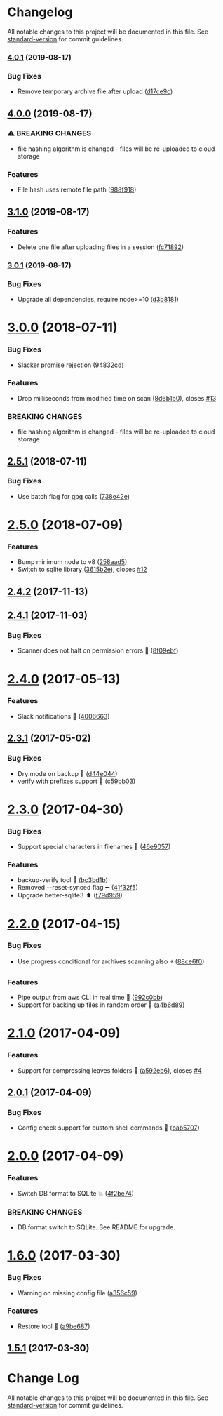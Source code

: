 # Changelog

All notable changes to this project will be documented in this file. See [standard-version](https://github.com/conventional-changelog/standard-version) for commit guidelines.

### [4.0.1](https://github.com/avaly/backup-to-cloud/compare/v4.0.0...v4.0.1) (2019-08-17)


### Bug Fixes

* Remove temporary archive file after upload ([d17ce9c](https://github.com/avaly/backup-to-cloud/commit/d17ce9c))

## [4.0.0](https://github.com/avaly/backup-to-cloud/compare/v3.1.0...v4.0.0) (2019-08-17)


### ⚠ BREAKING CHANGES

* file hashing algorithm is changed - files will be
re-uploaded to cloud storage

### Features

* File hash uses remote file path ([988f918](https://github.com/avaly/backup-to-cloud/commit/988f918))

## [3.1.0](https://github.com/avaly/backup-to-cloud/compare/v3.0.1...v3.1.0) (2019-08-17)


### Features

* Delete one file after uploading files in a session ([fc71892](https://github.com/avaly/backup-to-cloud/commit/fc71892))

### [3.0.1](https://github.com/avaly/backup-to-cloud/compare/v3.0.0...v3.0.1) (2019-08-17)


### Bug Fixes

* Upgrade all dependencies, require node>=10 ([d3b8181](https://github.com/avaly/backup-to-cloud/commit/d3b8181))

<a name="3.0.0"></a>
# [3.0.0](https://github.com/avaly/backup-to-cloud/compare/v2.5.1...v3.0.0) (2018-07-11)


### Bug Fixes

* Slacker promise rejection ([94832cd](https://github.com/avaly/backup-to-cloud/commit/94832cd))


### Features

* Drop milliseconds from modified time on scan ([8d6b1b0](https://github.com/avaly/backup-to-cloud/commit/8d6b1b0)), closes [#13](https://github.com/avaly/backup-to-cloud/issues/13)


### BREAKING CHANGES

* file hashing algorithm is changed - files will be
re-uploaded to cloud storage



<a name="2.5.1"></a>
## [2.5.1](https://github.com/avaly/backup-to-cloud/compare/v2.5.0...v2.5.1) (2018-07-11)


### Bug Fixes

* Use batch flag for gpg calls ([738e42e](https://github.com/avaly/backup-to-cloud/commit/738e42e))



<a name="2.5.0"></a>
# [2.5.0](https://github.com/avaly/backup-to-cloud/compare/v2.4.2...v2.5.0) (2018-07-09)


### Features

* Bump minimum node to v8 ([258aad5](https://github.com/avaly/backup-to-cloud/commit/258aad5))
* Switch to sqlite library ([3615b2e](https://github.com/avaly/backup-to-cloud/commit/3615b2e)), closes [#12](https://github.com/avaly/backup-to-cloud/issues/12)



<a name="2.4.2"></a>
## [2.4.2](https://github.com/avaly/backup-to-cloud/compare/v2.4.1...v2.4.2) (2017-11-13)



<a name="2.4.1"></a>
## [2.4.1](https://github.com/avaly/backup-to-cloud/compare/v2.4.0...v2.4.1) (2017-11-03)


### Bug Fixes

* Scanner does not halt on permission errors :bug: ([8f09ebf](https://github.com/avaly/backup-to-cloud/commit/8f09ebf))



<a name="2.4.0"></a>
# [2.4.0](https://github.com/avaly/backup-to-cloud/compare/v2.3.1...v2.4.0) (2017-05-13)


### Features

* Slack notifications :tada: ([4006663](https://github.com/avaly/backup-to-cloud/commit/4006663))



<a name="2.3.1"></a>
## [2.3.1](https://github.com/avaly/backup-to-cloud/compare/v2.3.0...v2.3.1) (2017-05-02)


### Bug Fixes

* Dry mode on backup :bug: ([d44e044](https://github.com/avaly/backup-to-cloud/commit/d44e044))
* verify with prefixes support :bug: ([c59bb03](https://github.com/avaly/backup-to-cloud/commit/c59bb03))



<a name="2.3.0"></a>
# [2.3.0](https://github.com/avaly/backup-to-cloud/compare/v2.2.0...v2.3.0) (2017-04-30)


### Bug Fixes

* Support special characters in filenames :truck: ([46e9057](https://github.com/avaly/backup-to-cloud/commit/46e9057))


### Features

* backup-verify tool :wrench: ([bc3bd1b](https://github.com/avaly/backup-to-cloud/commit/bc3bd1b))
* Removed --reset-synced flag :heavy_minus_sign: ([41f32f5](https://github.com/avaly/backup-to-cloud/commit/41f32f5))
* Upgrade better-sqlite3 :arrow_up: ([f79d959](https://github.com/avaly/backup-to-cloud/commit/f79d959))



<a name="2.2.0"></a>
# [2.2.0](https://github.com/avaly/backup-to-cloud/compare/v2.1.0...v2.2.0) (2017-04-15)


### Bug Fixes

* Use progress conditional for archives scanning also :zap: ([88ce6f0](https://github.com/avaly/backup-to-cloud/commit/88ce6f0))


### Features

* Pipe output from aws CLI in real time :lipstick: ([992c0bb](https://github.com/avaly/backup-to-cloud/commit/992c0bb))
* Support for backing up files in random order :tada: ([a4b6d89](https://github.com/avaly/backup-to-cloud/commit/a4b6d89))



<a name="2.1.0"></a>
# [2.1.0](https://github.com/avaly/backup-to-cloud/compare/v2.0.1...v2.1.0) (2017-04-09)


### Features

* Support for compressing leaves folders :tada: ([a592eb6](https://github.com/avaly/backup-to-cloud/commit/a592eb6)), closes [#4](https://github.com/avaly/backup-to-cloud/issues/4)



<a name="2.0.1"></a>
## [2.0.1](https://github.com/avaly/backup-to-cloud/compare/v2.0.0...v2.0.1) (2017-04-09)


### Bug Fixes

* Config check support for custom shell commands :bug: ([bab5707](https://github.com/avaly/backup-to-cloud/commit/bab5707))



<a name="2.0.0"></a>
# [2.0.0](https://github.com/avaly/backup-to-cloud/compare/v1.6.0...v2.0.0) (2017-04-09)


### Features

* Switch DB format to SQLite :boom: ([4f2be74](https://github.com/avaly/backup-to-cloud/commit/4f2be74))


### BREAKING CHANGES

* DB format switch to SQLite. See README for upgrade.



<a name="1.6.0"></a>
# [1.6.0](https://github.com/avaly/backup-to-cloud/compare/v1.5.0...v1.6.0) (2017-03-30)


### Bug Fixes

* Warning on missing config file ([a356c59](https://github.com/avaly/backup-to-cloud/commit/a356c59))


### Features

* Restore tool :tada: ([a9be687](https://github.com/avaly/backup-to-cloud/commit/a9be687))



<a name="1.5.1"></a>
## [1.5.1](https://github.com/avaly/backup-to-cloud/compare/v1.5.0...v1.5.1) (2017-03-30)



# Change Log

All notable changes to this project will be documented in this file. See [standard-version](https://github.com/conventional-changelog/standard-version) for commit guidelines.
